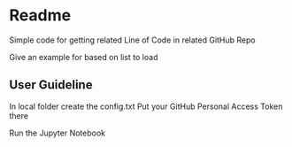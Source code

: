 # Readme

Simple code for getting related Line of Code in related GitHub Repo

Give an example for based on list to load 

## User Guideline

In local folder create the config.txt 
Put your GitHub Personal Access Token there 

Run the Jupyter Notebook 


